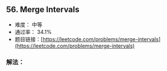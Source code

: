 ## 56. Merge Intervals


- 难度： 中等
- 通过率： 34.1%
- 题目链接：[https://leetcode.com/problems/merge-intervals](https://leetcode.com/problems/merge-intervals)



### 解法：